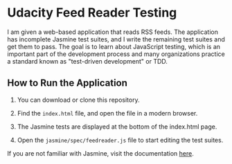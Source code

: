 # Udacity Feed Reader Testing
 I am given a web-based application that reads RSS feeds. The application has incomplete Jasmine test suites, and I write the remaining test suites and get them to pass. The goal is to learn about JavaScript testing, which is an important part of the development process and many organizations practice a standard known as "test-driven development" or TDD.
 
 ## How to Run the Application
 
1. You can download or clone this repository.

2. Find the ```index.html``` file, and open the file in a modern browser.

3. The Jasmine tests are displayed at the bottom of the index.html page.

4. Open the ```jasmine/spec/feedreader.js``` file to start editing the test suites.
 
 If you are not familiar with Jasmine, visit the documentation [here](https://jasmine.github.io).
 
